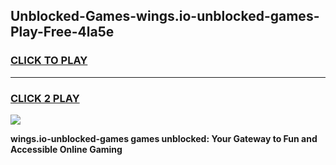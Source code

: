 
## Unblocked-Games-wings.io-unblocked-games-Play-Free-4la5e
<h3>
<a href="https://premium76.site?title=wings.io-unblocked-games&ref=20M">CLICK TO PLAY</a></h3>
<hr>

<h3>
<a href="https://premium76.site?title=wings.io-unblocked-games&ref=20M">CLICK 2 PLAY</a>
  
</h3>

<a href="https://premium76.site?title=wings.io-unblocked-games&ref=19M"><img src="https://clearcache.store/games.png"></a>


**wings.io-unblocked-games games unblocked: Your Gateway to Fun and Accessible Online Gaming**
